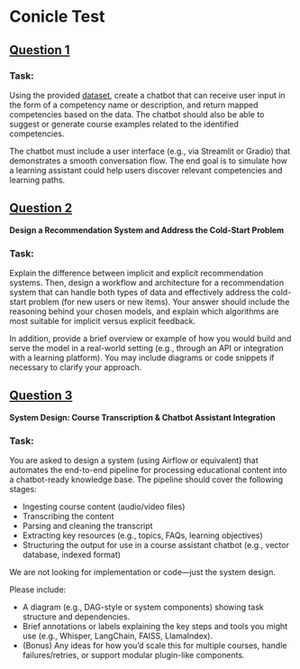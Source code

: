 # Conicle Test

## [Question 1](q1/README.MD)

### Task:

Using the provided [dataset](https://docs.google.com/spreadsheets/d/1_2BqDT6ipbu_nOguPlXMp0xO0vyBpvXyTTW-0T-_yPY/edit?usp=sharing), create a chatbot that can receive user input in the form of a
competency name or description, and return mapped competencies based on the data. The
chatbot should also be able to suggest or generate course examples related to the identified
competencies.

The chatbot must include a user interface (e.g., via Streamlit or Gradio) that demonstrates a
smooth conversation flow. The end goal is to simulate how a learning assistant could help users
discover relevant competencies and learning paths.

## [Question 2](q2/README.MD)

**Design a Recommendation System and Address the Cold-Start Problem**

### Task:

Explain the difference between implicit and explicit recommendation systems. Then, design
a workflow and architecture for a recommendation system that can handle both types of data
and effectively address the cold-start problem (for new users or new items). Your answer
should include the reasoning behind your chosen models, and explain which algorithms are
most suitable for implicit versus explicit feedback.

In addition, provide a brief overview or example of how you would build and serve the model in
a real-world setting (e.g., through an API or integration with a learning platform). You may
include diagrams or code snippets if necessary to clarify your approach.

## [Question 3](q3/README.MD)

**System Design: Course Transcription & Chatbot Assistant Integration**

### Task:

You are asked to design a system (using Airflow or equivalent) that automates the end-to-end
pipeline for processing educational content into a chatbot-ready knowledge base. The pipeline
should cover the following stages:

- Ingesting course content (audio/video files)
- Transcribing the content
- Parsing and cleaning the transcript
- Extracting key resources (e.g., topics, FAQs, learning objectives)
- Structuring the output for use in a course assistant chatbot (e.g., vector database,
  indexed format)

We are not looking for implementation or code—just the system design.

Please include:

- A diagram (e.g., DAG-style or system components) showing task structure and
  dependencies.
- Brief annotations or labels explaining the key steps and tools you might use (e.g.,
  Whisper, LangChain, FAISS, LlamaIndex).
- (Bonus) Any ideas for how you’d scale this for multiple courses, handle failures/retries,
  or support modular plugin-like components.
